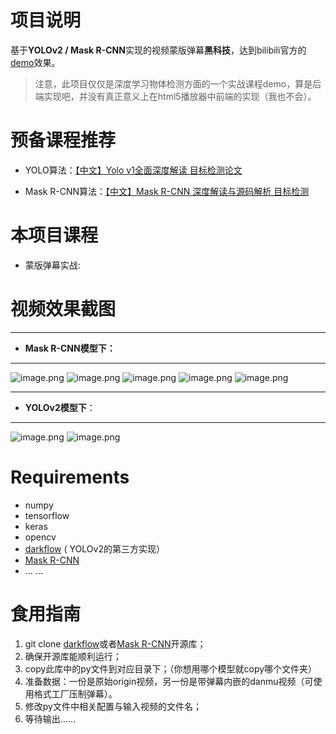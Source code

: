 # 项目说明
基于**YOLOv2 / Mask R-CNN**实现的视频蒙版弹幕**黑科技**，达到bilibili官方的[demo](https://www.bilibili.com/read/cv534194/)效果。    
> 注意，此项目仅仅是深度学习物体检测方面的一个实战课程demo，算是后端实现吧，并没有真正意义上在html5播放器中前端的实现（我也不会）。

# 预备课程推荐
- YOLO算法：[【中文】Yolo v1全面深度解读 目标检测论文](https://www.bilibili.com/video/av23354360)

- Mask R-CNN算法：[【中文】Mask R-CNN 深度解读与源码解析 目标检测](https://www.bilibili.com/video/av24795835)

# 本项目课程
- 蒙版弹幕实战:


# 视频效果截图
---------------------
- **Mask R-CNN模型下：**       
---------------

![image.png](https://upload-images.jianshu.io/upload_images/3251332-7781c53201c8b984.png?imageMogr2/auto-orient/strip%7CimageView2/2/w/1240)
![image.png](https://upload-images.jianshu.io/upload_images/3251332-8b783d254d225c8e.png?imageMogr2/auto-orient/strip%7CimageView2/2/w/1240)
![image.png](https://upload-images.jianshu.io/upload_images/3251332-006a47b3fd2cc794.png?imageMogr2/auto-orient/strip%7CimageView2/2/w/1240)
![image.png](https://upload-images.jianshu.io/upload_images/3251332-54937dc30d554573.png?imageMogr2/auto-orient/strip%7CimageView2/2/w/1240)
![image.png](https://upload-images.jianshu.io/upload_images/3251332-812708a4d6d7c881.png?imageMogr2/auto-orient/strip%7CimageView2/2/w/1240)

---------------------
- **YOLOv2模型下**：    
---------------------

![image.png](https://upload-images.jianshu.io/upload_images/3251332-2572b92d438d20e8.png?imageMogr2/auto-orient/strip%7CimageView2/2/w/1240)
![image.png](https://upload-images.jianshu.io/upload_images/3251332-18b39185626f0394.png?imageMogr2/auto-orient/strip%7CimageView2/2/w/1240)



# Requirements

- numpy
- tensorflow
- keras
- opencv
- [darkflow](https://github.com/thtrieu/darkflow) ( YOLOv2的第三方实现）
- [Mask R-CNN](https://github.com/matterport/Mask_RCNN)
- ... ...


# 食用指南    

1. git clone [darkflow](https://github.com/thtrieu/darkflow)或者[Mask R-CNN](https://github.com/matterport/Mask_RCNN)开源库；
2. 确保开源库能顺利运行；
3. copy此库中的py文件到对应目录下；（你想用哪个模型就copy哪个文件夹）
4. 准备数据：一份是原始origin视频，另一份是带弹幕内嵌的danmu视频（可使用格式工厂压制弹幕）。
5. 修改py文件中相关配置与输入视频的文件名；
6. 等待输出……

